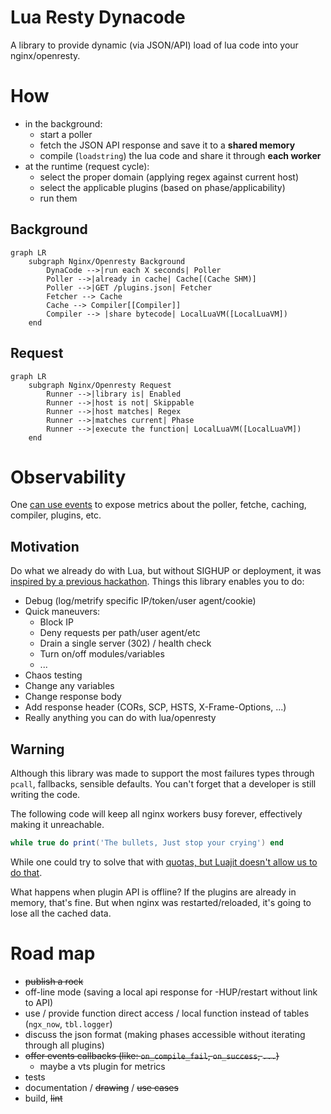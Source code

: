 # Lua Resty Dynacode

A library to provide dynamic (via JSON/API) load of lua code into your nginx/openresty.

# How

* in the background:
  * start a poller
  * fetch the JSON API response and save it to a **shared memory**
  * compile (`loadstring`) the lua code and share it through **each worker**
* at the runtime (request cycle):
  * select the proper domain (applying regex against current host)
  * select the applicable plugins (based on phase/applicability)
  * run them

## Background 

```mermaid
graph LR
    subgraph Nginx/Openresty Background
        DynaCode -->|run each X seconds| Poller
        Poller -->|already in cache| Cache[(Cache SHM)]
        Poller -->|GET /plugins.json| Fetcher
        Fetcher --> Cache
        Cache --> Compiler[[Compiler]]
        Compiler --> |share bytecode| LocalLuaVM([LocalLuaVM])
    end
```

## Request

```mermaid
graph LR
    subgraph Nginx/Openresty Request
        Runner -->|library is| Enabled
        Runner -->|host is not| Skippable
        Runner -->|host matches| Regex
        Runner -->|matches current| Phase
        Runner -->|execute the function| LocalLuaVM([LocalLuaVM])
    end
```

# Observability

One [can use events](usage/src/controller.lua#L73) to expose metrics about the poller, fetche, caching, compiler, plugins, etc.

## Motivation

Do what we already do with Lua, but without SIGHUP or deployment, it was [inspired by a previous hackathon](https://github.com/leandromoreira/edge-computing-resty#demo). Things this library enables you to do:

* Debug (log/metrify specific IP/token/user agent/cookie)
* Quick maneuvers:
  * Block IP
  * Deny requests per path/user agent/etc
  * Drain a single server (302) / health check
  * Turn on/off modules/variables
  * ...
* Chaos testing
* Change any variables
* Change response body
* Add response header (CORs, SCP, HSTS, X-Frame-Options,
 ...)
* Really anything you can do with lua/openresty

## Warning

Although this library was made to support the most failures types through `pcall`, fallbacks, sensible defaults. You can't forget that a developer is still writing the code.

The following code will keep all nginx workers busy forever, effectively making it unreachable.

```lua
while true do print('The bullets, Just stop your crying') end
```

While one could try to solve that with [quotas, but Luajit doesn't allow us to do that](https://github.com/Kong/kong-lua-sandbox).

What happens when plugin API is offline? If the plugins are already in memory, that's fine. But when nginx was restarted/reloaded, it's going to lose all the cached data.


# Road map

* ~~publish a rock~~
* off-line mode (saving a local api response for -HUP/restart without link to API)
* use / provide function direct access / local function instead of tables (`ngx_now`, `tbl.logger`)
* discuss the json format (making phases accessible without iterating through all plugins)
* ~~offer events callbacks (like: `on_compile_fail`, `on_success`, `...`)~~
  * maybe a vts plugin for metrics
* tests
* documentation / ~~drawing~~ / ~~use cases~~
* build, ~~lint~~
